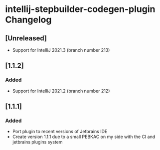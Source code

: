 <!-- Keep a Changelog guide -> https://keepachangelog.com -->

# intellij-stepbuilder-codegen-plugin Changelog

## [Unreleased]
- Support for IntelliJ 2021.3 (branch number 213)
## [1.1.2]
### Added
- Support for IntelliJ 2021.2 (branch number 212)
## [1.1.1]
### Added
- Port plugin to recent versions of Jetbrains IDE
- Create version 1.1.1 due to a small PEBKAC on my side with the CI and jetbrains plugins system
